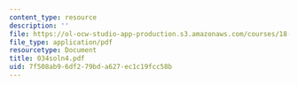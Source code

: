 ```yaml
---
content_type: resource
description: ''
file: https://ol-ocw-studio-app-production.s3.amazonaws.com/courses/18-034-honors-differential-equations-spring-2004/7f508ab96df279bda627ec1c19fcc58b_034soln4.pdf
file_type: application/pdf
resourcetype: Document
title: 034soln4.pdf
uid: 7f508ab9-6df2-79bd-a627-ec1c19fcc58b
---
```

